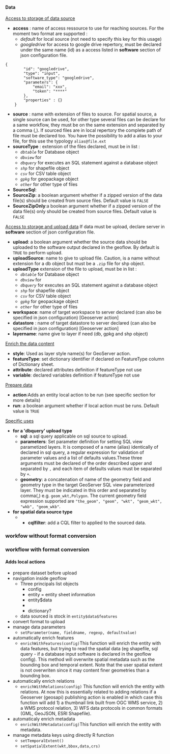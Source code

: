 #### Data

<u>Access to storage of data source </u>
 - **access** : name of access ressource to use for reaching sources. For the moment two format are supported : 
	 - *default* for local source (not need to specify this key for this usage) 
	 - *googledrive* for access to google drive repertory, must be declared under the same name (id) as a access listed in **software** section of json configuration file.
```{r}
{
		"id": "googledrive",
		"type": "input",
		"software_type": "googledrive",
		"parameters": {
			"email": "xxx",
			"token": "****"
		},
		"properties" : {}
	}
```

* **source** : name with extension of files to source. For spatial source, a single source can be used, for other type several files can be declare for a same workflow, they must be on the same extension and separated by a comma (,). 
If sourced files are in local repertory the complete path of file must be declared too. 
You have the possibility to add a alias to your file, for this use the typology `alias@file.ext` 
*  **sourceType** : extension of the files declared, must be in list :
	* *`dbtable`* for Database object
	* *`dbview`* for 
	* *`dbquery`* for executes an SQL statement against a database object
	* *`shp`* for shapefile object
	* *`csv`* for CSV table object
	* *`gpkg`* for geopackage object
	* *`other`* for other type of files
* **SourceSql**:
* **SourceZip**: a boolean argument whether if a zipped version of the data file(s) should be created from source files. Default value is `FALSE`
* **SourceZipOnly**:a boolean argument whether if a zipped version of the data file(s) only should be created from source files. Default value is `FALSE`

<u>Access to storage and upload data</u>
If data must be upload, declare server in **software** section of json configuration file.
* **upload**: a boolean argument whether the source data should be uploaded to the software output declared in the geoflow. By default is `TRUE` to perform upload.
* **uploadSource**: name to give to upload file. Caution, is a name without extension for a db object but must be a `.zip` file for shp object.
* **uploadType** extension of the file to upload, must be in list :
	* *`dbtable`* for Database object
	* *`dbview`* for 
	* *`dbquery`* for executes an SQL statement against a database object
	* *`shp`* for shapefile object
	* *`csv`* for CSV table object
	* *`gpkg`* for geopackage object
	* *`other`* for other type of files
* **workspace**: name of target workspace to server declared (can also be specified in json configuration)  [Geoserver action]
* **datastore** : name of target datastore to server declared (can also be specified in json configuration)  [Geoserver action]
* **layername**: name give to layer if need (db, gpkg and shp object)

<u>Enrich the data content</u>
* **style**: Used as layer style name(s) for GeoServer action.
* **featureType**: set dictionary identifier if declared on FeatureType column of Dictionary sheet.
* **attribute**: declared attributes definition if featureType not use
* **variable**: declared variables definition if featureType not use

<u>Prepare data</u>
* **action**:Adds an entity local action to be run (see specific section for more details)
* **run**: a boolean argument whether if local action must be runs. Default value is `TRUE`

<u>Specific uses</u>
* **for a 'dbquery' upload type**
	* **sql**: a sql query applicable on sql source to upload.
	* **parameters**: Set parameter definition for setting SQL view parametized layers. It is composed of a name (alias) identically of declared in sql query, a regular expression for validation of parameter values and a list of defaults values.These three arguments must be declared of the order described upper and separated by `,` and each item of defaults values must be separated by `+`.
	* **geometry**: a concatenation of name of the geometry field and geometry type in the target GeoServer SQL view parameterized layer. They must be indicated in this order and separated by comma(,) e.g. `geom_wkt,Polygon`.  The current geometry field expression supported are `"the_geom", "geom", "wkt", "geom_wkt", "wkb", "geom_wkb"`.
* **for spatial data source type**
	*  * **cqlfilter**:    add a CQL filter to applied to the sourced data.

### workfow without format conversion

### workflow with format conversion

#### Adds local actions

* prepare dataset before upload
* navigation inside geoflow
	* Three principals list objects
		* config
		* entity = entity sheet information
		* entity$data
		* 
		* dictionary?
	* data sourced is stock in `entity$data$features`
* convert format to upload
* manage data parameters
	* `setParameter(name, fieldname, regexp, defaultvalue)`
* automatically enrich features
	* `enrichWithFeatures(config)`This function will enrich the entity with data features, but trying to read the spatial data (eg shapefile, sql query - if a database input software is declared in the geoflow config). This method will overwrite spatial metadata such as the bounding box and temporal extent. Note that the user spatial extent is not overwriten since it may content finer geometries than a bounding box.
* automatically enrich relations
	* `enrichWithRelations(config)` This function will enrich the entity with relations. At now this is essentially related to adding relations if a Geoserver (geosapi) publishing action is enabled in which case this function will add 1) a thumbnail link built from OGC WMS service, 2) a WMS protocol relation, 3) WFS data protocols in common formats (GML, GeoJSON, ESRI Shapefile).
* automaticaly enrich metadata
	* `enrichWithMetadata(config)`This function will enrich the entity with metadata. 
* manage metadata keys using directly R function 
	* `setTemporalExtent()`
	* `setSpatialExtent(wkt,bbox,data,crs)`